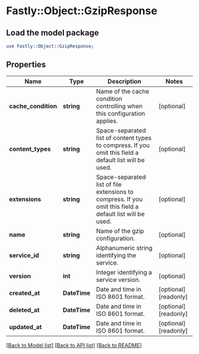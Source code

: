 # Fastly::Object::GzipResponse

## Load the model package
```perl
use Fastly::Object::GzipResponse;
```

## Properties
Name | Type | Description | Notes
------------ | ------------- | ------------- | -------------
**cache_condition** | **string** | Name of the cache condition controlling when this configuration applies. | [optional] 
**content_types** | **string** | Space-separated list of content types to compress. If you omit this field a default list will be used. | [optional] 
**extensions** | **string** | Space-separated list of file extensions to compress. If you omit this field a default list will be used. | [optional] 
**name** | **string** | Name of the gzip configuration. | [optional] 
**service_id** | **string** | Alphanumeric string identifying the service. | [optional] 
**version** | **int** | Integer identifying a service version. | [optional] 
**created_at** | **DateTime** | Date and time in ISO 8601 format. | [optional] [readonly] 
**deleted_at** | **DateTime** | Date and time in ISO 8601 format. | [optional] [readonly] 
**updated_at** | **DateTime** | Date and time in ISO 8601 format. | [optional] [readonly] 

[[Back to Model list]](../README.md#documentation-for-models) [[Back to API list]](../README.md#documentation-for-api-endpoints) [[Back to README]](../README.md)


